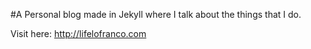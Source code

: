 
#A Personal blog made in Jekyll where I talk about the things that I do.

Visit here: http://lifelofranco.com
